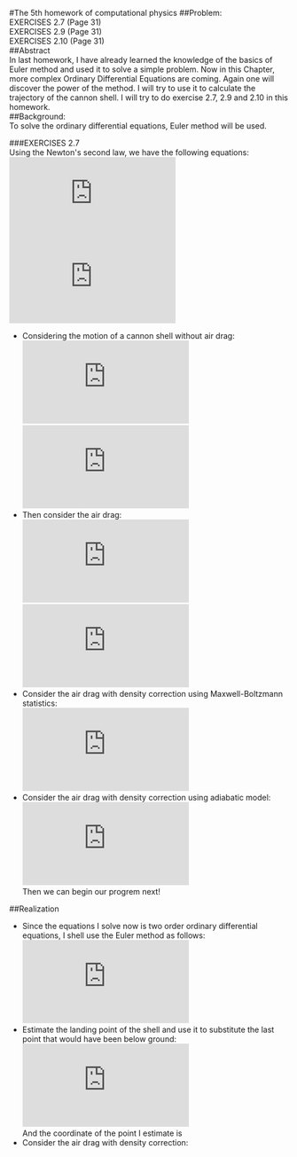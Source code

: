 #The 5th homework of computational physics
##Problem:  
EXERCISES 2.7 (Page 31)  
EXERCISES 2.9 (Page 31)  
EXERCISES 2.10 (Page 31)  
##Abstract  
In last homework, I have already learned the knowledge of the basics of Euler method and used it to solve a simple problem. Now in this Chapter, more complex Ordinary Differential Equations are coming. Again one will discover the power of the method. I will try to use it to calculate the trajectory of the cannon shell. I will try to do exercise 2.7, 2.9 and 2.10 in this homework.  
##Background:  
To solve the ordinary differential equations, Euler method will be used.  

###EXERCISES 2.7  
Using the Newton's second law, we have the following equations:  
![](http://latex.codecogs.com/gif.latex?%5Cfrac%7Bd%5E2x%7D%7Bdt%5E2%7D%3D%5Cfrac%7BF_x%7D%7Bm%7D%3D%5Cfrac%7BF_%7Bdrag%2Cx%7D%7D%7Bm%7D)  
![](http://latex.codecogs.com/gif.latex?%5Cfrac%7Bd%5E2y%7D%7Bdt%5E2%7D%3D%5Cfrac%7BF_y%7D%7Bm%7D%3D%5Cfrac%7BF_%7Bdrag%2Cy%7D%7D%7Bm%7D-g%5Capprox%5Cfrac%7BF_%7Bdrag%2Cy%7D%7D%7Bm%7D-9.8m/s%5E2)  
- Considering the motion of a cannon shell without air drag:  
![](http://latex.codecogs.com/gif.latex?%5Cfrac%7Bd%5E2x%7D%7Bdt%5E2%7D%3D%5Cfrac%7BF_x%7D%7Bm%7D%3D%5Cfrac%7BF_%7Bdrag%2Cx%7D%7D%7Bm%7D%3D0)  
![](http://latex.codecogs.com/gif.latex?%5Cfrac%7Bd%5E2y%7D%7Bdt%5E2%7D%3D%5Cfrac%7BF_y%7D%7Bm%7D%3D%5Cfrac%7BF_%7Bdrag%2Cy%7D%7D%7Bm%7D-g%3D-g)  
- Then consider the air drag:  
![](http://latex.codecogs.com/gif.latex?%5Cfrac%7Bd%5E2x%7D%7Bdt%5E2%7D%3D%5Cfrac%7BF_x%7D%7Bm%7D%3D%5Cfrac%7BF_%7Bdrag%2Cx%7D%7D%7Bm%7D%3D-mBvv_x)  
![](http://latex.codecogs.com/gif.latex?%5Cfrac%7Bd%5E2y%7D%7Bdt%5E2%7D%3D%5Cfrac%7BF_y%7D%7Bm%7D%3D%5Cfrac%7BF_%7Bdrag%2Cy%7D%7D%7Bm%7D-g%3D-mBvv_y-g)  
- Consider the air drag with density correction using Maxwell-Boltzmann statistics:  
![](http://latex.codecogs.com/gif.latex?F_%7Bdrag%7D%5E*%3De%5E%7B%5Cfrac%7B-y%7D%7By_0%7D%7DF_%7Bdrag%7D)  
- Consider the air drag with density correction using adiabatic model:  
![](http://latex.codecogs.com/gif.latex?F_%7Bdrag%7D%5E*%3D%5Cleft%281-%5Cfrac%7Bay%7D%7BT_0%7D%20%5Cright%20%29%5E%7B%5Calpha%7DF_%7Bdrag%7D)  
Then we can begin our progrem next!  


##Realization  
- Since the equations I solve now is two order ordinary differential equations, I shell use the Euler method as follows:  
![](http://latex.codecogs.com/gif.latex?%5C%5C%20x_%7Bi&plus;1%7D%3Dx_i&plus;v_%7Bx%2Ci%7D%5CDelta%20t%20%5C%5C%20y_%7Bi&plus;1%7D%3Dy_i&plus;v_%7By%2Ci%7D%5CDelta%20t%20%5C%5C%20v_%7Bx%2Ci&plus;1%7D%3Dv_%7Bx%2Ci%7D-%5Cfrac%7BBvv_x%7D%7Bm%7D%5CDelta%20t%20%5C%5C%20v_%7By%2Ci&plus;1%7D%3Dv_%7By%2Ci%7D-%5Cfrac%7BBvv_y%7D%7Bm%7D%5CDelta%20t-g%5CDelta%20t)  
- Estimate the landing point of the shell and use it to substitute the last point that would have been below ground:  
![](http://latex.codecogs.com/gif.latex?%5C%5C%20r%3D-%5Cfrac%7By_n%7D%7By_%7Bn&plus;1%7D%7D%20%5C%5C%20x_l%3D%5Cfrac%7Bx_n&plus;rx_%7Bn&plus;1%7D%7D%7Br&plus;1%7D%20%5C%5C)  
And the coordinate of the point I estimate is <img src="http://latex.codecogs.com/gif.latex?(x_l,0)" alt="" title="" />  
- Consider the air drag with density correction:    
